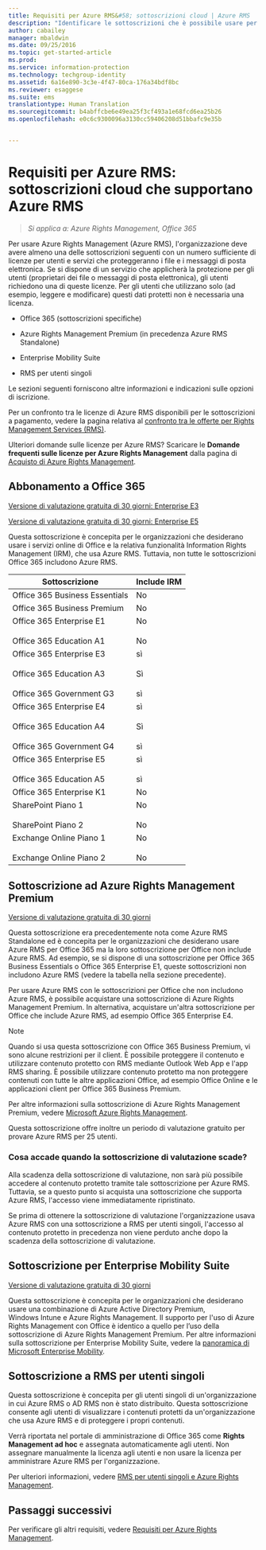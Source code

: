```yaml
---
title: Requisiti per Azure RMS&#58; sottoscrizioni cloud | Azure RMS
description: "Identificare le sottoscrizioni che è possibile usare per distribuire Azure Rights Management (Azure RMS) nell'organizzazione."
author: cabailey
manager: mbaldwin
ms.date: 09/25/2016
ms.topic: get-started-article
ms.prod: 
ms.service: information-protection
ms.technology: techgroup-identity
ms.assetid: 6a16e890-3c3e-4f47-80ca-176a34bdf8bc
ms.reviewer: esaggese
ms.suite: ems
translationtype: Human Translation
ms.sourcegitcommit: b4abffcbe6e49ea25f3cf493a1e68fcd6ea25b26
ms.openlocfilehash: e0c6c9300096a3130cc59406208d51bbafc9e35b


---
```



# Requisiti per Azure RMS: sottoscrizioni cloud che supportano Azure RMS

>*Si applica a: Azure Rights Management, Office 365*

Per usare Azure Rights Management (Azure RMS), l'organizzazione deve avere almeno una delle sottoscrizioni seguenti con un numero sufficiente di licenze per utenti e servizi che proteggeranno i file e i messaggi di posta elettronica. Se si dispone di un servizio che applicherà la protezione per gli utenti (proprietari dei file o messaggi di posta elettronica), gli utenti richiedono una di queste licenze. Per gli utenti che utilizzano solo (ad esempio, leggere e modificare) questi dati protetti non è necessaria una licenza.

-   Office 365 (sottoscrizioni specifiche)

-   Azure Rights Management Premium (in precedenza Azure RMS Standalone)

-   Enterprise Mobility Suite

-   RMS per utenti singoli

Le sezioni seguenti forniscono altre informazioni e indicazioni sulle opzioni di iscrizione.

Per un confronto tra le licenze di Azure RMS disponibili per le sottoscrizioni a pagamento, vedere la pagina relativa al [confronto tra le offerte per Rights Management Services (RMS)](http://technet.microsoft.com/dn858608).

Ulteriori domande sulle licenze per Azure RMS? Scaricare le **Domande frequenti sulle licenze per Azure Rights Management** dalla pagina di [Acquisto di Azure Rights Management](https://www.microsoft.com/en-us/server-cloud/products/azure-rights-management/Purchasing.aspx). 

## Abbonamento a Office 365
[Versione di valutazione gratuita di 30 giorni: Enterprise E3](http://go.microsoft.com/fwlink/p/?LinkID=403802)

[Versione di valutazione gratuita di 30 giorni: Enterprise E5](https://go.microsoft.com/fwlink/p/?LinkID=698279)

Questa sottoscrizione è concepita per le organizzazioni che desiderano usare i servizi online di Office e la relativa funzionalità Information Rights Management (IRM), che usa Azure RMS. Tuttavia, non tutte le sottoscrizioni Office 365 includono Azure RMS.

Sottoscrizione  |Include IRM 
------------- | ------------- |
Office 365 Business Essentials|No|
Office 365 Business Premium|No|
Office 365 Enterprise E1 <br /><br /> Office 365 Education A1|No <br /><br /> No|
Office 365 Enterprise E3 <br /><br /> Office 365 Education A3 <br /><br /> Office 365 Government G3|sì <br /><br /> Sì <br /><br /> sì|
Office 365 Enterprise E4 <br /><br /> Office 365 Education A4 <br /><br /> Office 365 Government G4|sì <br /><br /> Sì <br /><br /> sì|
Office 365 Enterprise E5 <br /><br /> Office 365 Education A5|sì <br /><br /> sì|
Office 365 Enterprise K1|No|
SharePoint Piano 1 <br /><br /> SharePoint Piano 2|No <br /><br /> No|
Exchange Online Piano 1 <br /><br /> Exchange Online Piano 2|No <br /><br /> No|


## Sottoscrizione ad Azure Rights Management Premium
[Versione di valutazione gratuita di 30 giorni](https://portal.microsoftonline.com/Signup/MainSignUp15.aspx?&amp;OfferId=A43415D3-404C-4df3-B31B-AAD28118A778&amp;dl=RIGHTSMANAGEMENT&amp;ali=1)

Questa sottoscrizione era precedentemente nota come Azure RMS Standalone ed è concepita per le organizzazioni che desiderano usare Azure RMS per Office 365 ma la loro sottoscrizione per Office non include Azure RMS. Ad esempio, se si dispone di una sottoscrizione per Office 365 Business Essentials o Office 365 Enterprise E1, queste sottoscrizioni non includono Azure RMS (vedere la tabella nella sezione precedente). 

Per usare Azure RMS con le sottoscrizioni per Office che non includono Azure RMS, è possibile acquistare una sottoscrizione di Azure Rights Management Premium. In alternativa, acquistare un'altra sottoscrizione per Office che include Azure RMS, ad esempio Office 365 Enterprise E4.

> [!NOTE]
> Quando si usa questa sottoscrizione con Office 365 Business Premium, vi sono alcune restrizioni per il client. È possibile proteggere il contenuto e utilizzare contenuto protetto con RMS mediante Outlook Web App e l'app RMS sharing. È possibile utilizzare contenuto protetto ma non proteggere contenuti con tutte le altre applicazioni Office, ad esempio Office Online e le applicazioni client per Office 365 Business Premium.

Per altre informazioni sulla sottoscrizione di Azure Rights Management Premium, vedere [Microsoft Azure Rights Management](http://products.office.com/business/microsoft-azure-rights-management).

Questa sottoscrizione offre inoltre un periodo di valutazione gratuito per provare Azure RMS per 25 utenti. 

### Cosa accade quando la sottoscrizione di valutazione scade?
Alla scadenza della sottoscrizione di valutazione, non sarà più possibile accedere al contenuto protetto tramite tale sottoscrizione per Azure RMS. Tuttavia, se a questo punto si acquista una sottoscrizione che supporta Azure RMS, l'accesso viene immediatamente ripristinato.

Se prima di ottenere la sottoscrizione di valutazione l'organizzazione usava Azure RMS con una sottoscrizione a RMS per utenti singoli, l'accesso al contenuto protetto in precedenza non viene perduto anche dopo la scadenza della sottoscrizione di valutazione.

## Sottoscrizione per Enterprise Mobility Suite
[Versione di valutazione gratuita di 30 giorni](https://portal.office.com/Signup/Signup.aspx?OfferId=2E63A04D-BE0B-4A0F-A8CF-407C1C299221&dl=EMS)

Questa sottoscrizione è concepita per le organizzazioni che desiderano usare una combinazione di Azure Active Directory Premium, Windows Intune e Azure Rights Management. Il supporto per l'uso di Azure Rights Management con Office è identico a quello per l’uso della sottoscrizione di Azure Rights Management Premium. Per altre informazioni sulla sottoscrizione per Enterprise Mobility Suite, vedere la [panoramica di Microsoft Enterprise Mobility](http://go.microsoft.com/fwlink/?LinkId=615386).

## Sottoscrizione a RMS per utenti singoli
Questa sottoscrizione è concepita per gli utenti singoli di un'organizzazione in cui Azure RMS o AD RMS non è stato distribuito. Questa sottoscrizione consente agli utenti di visualizzare i contenuti protetti da un'organizzazione che usa Azure RMS e di proteggere i propri contenuti.

Verrà riportata nel portale di amministrazione di Office 365 come **Rights Management ad hoc** e assegnata automaticamente agli utenti. Non assegnare manualmente la licenza agli utenti e non usare la licenza per amministrare Azure RMS per l'organizzazione. 

Per ulteriori informazioni, vedere [RMS per utenti singoli e Azure Rights Management](../understand-explore/rms-for-individuals.md).

## Passaggi successivi
Per verificare gli altri requisiti, vedere [Requisiti per Azure Rights Management](requirements-azure-rms.md).


<!--HONumber=Sep16_HO5-->


